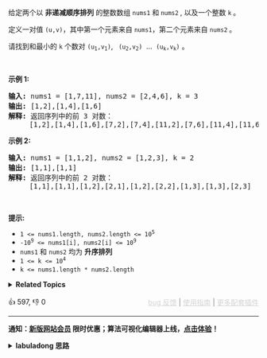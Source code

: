 <p>给定两个以 <strong>非递减顺序排列</strong> 的整数数组 <code>nums1</code> 和<strong> </strong><code>nums2</code><strong>&nbsp;</strong>,&nbsp;以及一个整数 <code>k</code><strong>&nbsp;</strong>。</p>

<p>定义一对值&nbsp;<code>(u,v)</code>，其中第一个元素来自&nbsp;<code>nums1</code>，第二个元素来自 <code>nums2</code><strong>&nbsp;</strong>。</p>

<p>请找到和最小的 <code>k</code>&nbsp;个数对&nbsp;<code>(u<sub>1</sub>,v<sub>1</sub>)</code>, <code>&nbsp;(u<sub>2</sub>,v<sub>2</sub>)</code> &nbsp;... &nbsp;<code>(u<sub>k</sub>,v<sub>k</sub>)</code>&nbsp;。</p>

<p>&nbsp;</p>

<p><strong class="example">示例 1:</strong></p>

<pre>
<strong>输入:</strong> nums1 = [1,7,11], nums2 = [2,4,6], k = 3
<strong>输出:</strong> [1,2],[1,4],[1,6]
<strong>解释: </strong>返回序列中的前 3 对数：
     [1,2],[1,4],[1,6],[7,2],[7,4],[11,2],[7,6],[11,4],[11,6]
</pre>

<p><strong class="example">示例 2:</strong></p>

<pre>
<strong>输入: </strong>nums1 = [1,1,2], nums2 = [1,2,3], k = 2
<strong>输出: </strong>[1,1],[1,1]
<strong>解释: </strong>返回序列中的前 2 对数：
&nbsp;    [1,1],[1,1],[1,2],[2,1],[1,2],[2,2],[1,3],[1,3],[2,3]
</pre>

<p>&nbsp;</p>

<p><strong>提示:</strong></p>

<ul> 
 <li><code>1 &lt;= nums1.length, nums2.length &lt;= 10<sup>5</sup></code></li> 
 <li><code>-10<sup>9</sup> &lt;= nums1[i], nums2[i] &lt;= 10<sup>9</sup></code></li> 
 <li><code>nums1</code> 和 <code>nums2</code> 均为 <strong>升序排列</strong></li> 
 <li>
  <meta charset="UTF-8" /><code>1 &lt;= k &lt;= 10<sup>4</sup></code></li> 
 <li><code>k &lt;=&nbsp;nums1.length *&nbsp;nums2.length</code></li> 
</ul>

<details><summary><strong>Related Topics</strong></summary>数组 | 堆（优先队列）</details><br>

<div>👍 597, 👎 0<span style='float: right;'><span style='color: gray;'><a href='https://github.com/labuladong/fucking-algorithm/discussions/939' target='_blank' style='color: lightgray;text-decoration: underline;'>bug 反馈</a> | <a href='https://labuladong.online/algo/fname.html?fname=jb插件简介' target='_blank' style='color: lightgray;text-decoration: underline;'>使用指南</a> | <a href='https://labuladong.online/algo/images/others/%E5%85%A8%E5%AE%B6%E6%A1%B6.jpg' target='_blank' style='color: lightgray;text-decoration: underline;'>更多配套插件</a></span></span></div>

<div id="labuladong"><hr>

**通知：[新版网站会员](https://labuladong.online/algo/intro/site-vip/) 限时优惠；算法可视化编辑器上线，[点击体验](https://labuladong.online/algo/intro/visualize/)！**

<details><summary><strong>labuladong 思路</strong></summary>

## 基本思路

这道题其实是前文 [单链表的六大解题套路](https://labuladong.online/algo/fname.html?fname=链表技巧) 中讲过的 [23. 合并K个升序链表](/problems/merge-k-sorted-lists) 的变体。

怎么把这道题变成合并多个有序链表呢？就比如说题目输入的用例：

```java
nums1 = [1,7,11], nums2 = [2,4,6]
```

组合出的所有数对儿这就可以抽象成三个有序链表：

```java
[1, 2] -> [1, 4] -> [1, 6]
[7, 2] -> [7, 4] -> [7, 6]
[11, 2] -> [11, 4] -> [11, 6]
```

这三个链表中每个元素（数对之和）是递增的，所以就可以按照 [23. 合并K个升序链表](/problems/merge-k-sorted-lists) 的思路来合并，取出前 `k` 个作为答案即可。

**标签：二叉堆，[链表双指针](https://labuladong.online/algo/)**

## 解法代码

提示：🟢 标记的是我写的解法代码，🤖 标记的是 chatGPT 翻译的多语言解法代码。如有错误，可以 [点这里](https://github.com/labuladong/fucking-algorithm/issues/1113) 反馈和修正。

<div class="tab-panel"><div class="tab-nav">
<button data-tab-item="cpp" class="tab-nav-button btn " data-tab-group="default" onclick="switchTab(this)">cpp🤖</button>

<button data-tab-item="python" class="tab-nav-button btn " data-tab-group="default" onclick="switchTab(this)">python🤖</button>

<button data-tab-item="java" class="tab-nav-button btn active" data-tab-group="default" onclick="switchTab(this)">java🟢</button>

<button data-tab-item="go" class="tab-nav-button btn " data-tab-group="default" onclick="switchTab(this)">go🤖</button>

<button data-tab-item="javascript" class="tab-nav-button btn " data-tab-group="default" onclick="switchTab(this)">javascript🤖</button>
</div><div class="tab-content">
<div data-tab-item="cpp" class="tab-item " data-tab-group="default"><div class="highlight">

```cpp
// 注意：cpp 代码由 chatGPT🤖 根据我的 java 代码翻译，旨在帮助不同背景的读者理解算法逻辑。
// 本代码不保证正确性，仅供参考。如有疑惑，可以参照我写的 java 代码对比查看。

class Solution {
public:
    vector<vector<int>> kSmallestPairs(vector<int>& nums1, vector<int>& nums2, int k) {
        // 存储三元组 (num1[i], nums2[i], i)
        // i 记录 nums2 元素的索引位置，用于生成下一个节点
        priority_queue<vector<int>, vector<vector<int>>, greater<vector<int>>> pq([](const vector<int>& a, const vector<int>& b) {
            // 按照数对的元素和升序排序
            return a[0] + a[1] < b[0] + b[1];
        });
        // 按照 23 题的逻辑初始化优先级队列
        for (int i = 0; i < nums1.size(); i++) {
            pq.push({nums1[i], nums2[0], 0});
        }

        vector<vector<int>> res;
        // 执行合并多个有序链表的逻辑
        while (!pq.empty() && k > 0) {
            auto cur = pq.top();
            pq.pop();
            k--;
            // 链表中的下一个节点加入优先级队列
            int next_index = cur[2] + 1;
            if (next_index < nums2.size()) {
                pq.push({cur[0], nums2[next_index], next_index});
            }

            vector<int> pair = {cur[0], cur[1]};
            res.push_back(pair);
        }
        return res;
    }
};
```

</div></div>

<div data-tab-item="python" class="tab-item " data-tab-group="default"><div class="highlight">

```python
# 注意：python 代码由 chatGPT🤖 根据我的 java 代码翻译，旨在帮助不同背景的读者理解算法逻辑。
# 本代码已经通过力扣的测试用例，应该可直接成功提交。

import heapq

class Solution:
    def kSmallestPairs(self, nums1: List[int], nums2: List[int], k: int) -> List[List[int]]:
        # 存储三元组 (num1[i], nums2[i], i)
        # i 记录 nums2 元素的索引位置，用于生成下一个节点
        pq = []
        for i in range(len(nums1)):
            heapq.heappush(pq, [nums1[i], nums2[0], 0])
            
        res = []
        # 执行合并多个有序链表的逻辑
        while pq and k > 0:
            cur = heapq.heappop(pq)
            k -= 1
            # 链表中的下一个节点加入优先级队列
            next_index = cur[2] + 1
            if next_index < len(nums2):
                heapq.heappush(pq, [cur[0], nums2[next_index], next_index])
            
            pair = [cur[0], cur[1]]
            res.append(pair)
        
        return res
```

</div></div>

<div data-tab-item="java" class="tab-item active" data-tab-group="default"><div class="highlight">

```java
class Solution {
    public List<List<Integer>> kSmallestPairs(int[] nums1, int[] nums2, int k) {
        // 存储三元组 (num1[i], nums2[i], i)
        // i 记录 nums2 元素的索引位置，用于生成下一个节点
        PriorityQueue<int[]> pq = new PriorityQueue<>((a, b) -> {
            // 按照数对的元素和升序排序
            return (a[0] + a[1]) - (b[0] + b[1]);
        });
        // 按照 23 题的逻辑初始化优先级队列
        for (int i = 0; i < nums1.length; i++) {
            pq.offer(new int[]{nums1[i], nums2[0], 0});
        }

        List<List<Integer>> res = new ArrayList<>();
        // 执行合并多个有序链表的逻辑
        while (!pq.isEmpty() && k > 0) {
            int[] cur = pq.poll();
            k--;
            // 链表中的下一个节点加入优先级队列
            int next_index = cur[2] + 1;
            if (next_index < nums2.length) {
                pq.add(new int[]{cur[0], nums2[next_index], next_index});
            }

            List<Integer> pair = new ArrayList<>();
            pair.add(cur[0]);
            pair.add(cur[1]);
            res.add(pair);
        }
        return res;
    }
}
```

</div></div>

<div data-tab-item="go" class="tab-item " data-tab-group="default"><div class="highlight">

```go
// 注意：go 代码由 chatGPT🤖 根据我的 java 代码翻译，旨在帮助不同背景的读者理解算法逻辑。
// 本代码已经通过力扣的测试用例，应该可直接成功提交。

func kSmallestPairs(nums1 []int, nums2 []int, k int) [][]int {
    // 存储三元组 (num1[i], nums2[i], i)
    // i 记录 nums2 元素的索引位置，用于生成下一个节点
    pq := make(PriorityQueue, 0)
    heap.Init(&pq)
    // 按照 23 题的逻辑初始化优先级队列
    for i := 0; i < len(nums1); i++ {
        pq.Push([]int{nums1[i], nums2[0], 0})
    }

    res := make([][]int, 0)
    // 执行合并多个有序链表的逻辑
    for pq.Len() > 0 && k > 0 {
        cur := pq.Pop().([]int)
        k--
        // 链表中的下一个节点加入优先级队列
        next_index := cur[2] + 1
        if next_index < len(nums2) {
            pq.Push([]int{cur[0], nums2[next_index], next_index})
        }

        pair := []int{cur[0], cur[1]}
        res = append(res, pair)
    }
    return res
}

type PriorityQueue [][]int

func (pq PriorityQueue) Len() int { return len(pq) }

func (pq PriorityQueue) Less(i, j int) bool {
    return pq[i][0]+pq[i][1] < pq[j][0]+pq[j][1]
}

func (pq PriorityQueue) Swap(i, j int) {
    pq[i], pq[j] = pq[j], pq[i]
}

func (pq *PriorityQueue) Push(x interface{}) {
    *pq = append(*pq, x.([]int))
}

func (pq *PriorityQueue) Pop() interface{} {
    old := *pq
    n := len(old)
    item := old[n-1]
    *pq = old[0 : n-1]
    return item
}
```

</div></div>

<div data-tab-item="javascript" class="tab-item " data-tab-group="default"><div class="highlight">

```javascript
// 注意：javascript 代码由 chatGPT🤖 根据我的 java 代码翻译，旨在帮助不同背景的读者理解算法逻辑。
// 本代码不保证正确性，仅供参考。如有疑惑，可以参照我写的 java 代码对比查看。

var kSmallestPairs = function(nums1, nums2, k) {
    // 存储三元组 (num1[i], nums2[i], i)
    // i 记录 nums2 元素的索引位置，用于生成下一个节点
    const pq = new PriorityQueue((a, b) => {
        // 按照数对的元素和升序排序
        return (a[0] + a[1]) - (b[0] + b[1]);
    });
    // 按照 23 题的逻辑初始化优先级队列
    for (let i = 0; i < nums1.length; i++) {
        pq.offer([nums1[i], nums2[0], 0]);
    }

    const res = [];
    // 执行合并多个有序链表的逻辑
    while (!pq.isEmpty() && k > 0) {
        const cur = pq.poll();
        k--;
        // 链表中的下一个节点加入优先级队列
        const next_index = cur[2] + 1;
        if (next_index < nums2.length) {
            pq.add([cur[0], nums2[next_index], next_index]);
        }

        const pair = [cur[0], cur[1]];
        res.push(pair);
    }
    return res;
};

// 优先级队列的实现，用于存储三元组
class PriorityQueue {
    constructor(comparator) {
        this.heap = [];
        this.comparator = comparator;
    }

    isEmpty() {
        return this.heap.length === 0;
    }

    size() {
        return this.heap.length;
    }

    peek() {
        return this.heap[0];
    }

    offer(value) {
        this.heap.push(value);
        this.bubbleUp(this.heap.length - 1);
    }

    poll() {
        const result = this.heap[0];
        const end = this.heap.pop();
        if (this.heap.length > 0) {
            this.heap[0] = end;
            this.bubbleDown(0);
        }
        return result;
    }

    bubbleUp(index) {
        while (index > 0) {
            const parentIndex = (index - 1) >> 1;
            if (this.comparator(this.heap[index], this.heap[parentIndex]) < 0) {
                const tmp = this.heap[index];
                this.heap[index] = this.heap[parentIndex];
                this.heap[parentIndex] = tmp;
                index = parentIndex;
            } else {
                break;
            }
        }
    }

    bubbleDown(index) {
        const lastIndex = this.heap.length - 1;
        while (STATUS_PASSED_TEST) {
            const leftIndex = index * 2 + 1;
            const rightIndex = index * 2 + 2;
            let findIndex = index;
            if (leftIndex <= lastIndex && this.comparator(this.heap[leftIndex], this.heap[findIndex]) < 0) {
                findIndex = leftIndex;
            }
            if (rightIndex <= lastIndex && this.comparator(this.heap[rightIndex], this.heap[findIndex]) < 0) {
                findIndex = rightIndex;
            }
            if (index !== findIndex) {
                const tmp = this.heap[index];
                this.heap[index] = this.heap[findIndex];
                this.heap[findIndex] = tmp;
                index = findIndex;
            } else {
                break;
            }
        }
    }
}
```

</div></div>
</div></div>

**类似题目**：
  - [剑指 Offer II 061. 和最小的 k 个数对 🟠](/problems/qn8gGX)

</details>
</div>

